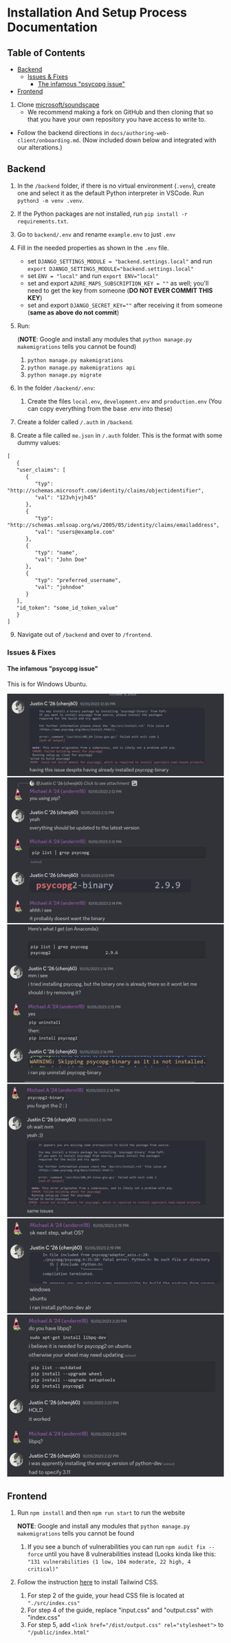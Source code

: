 # Installation And Setup Process Documentation

## Table of Contents
 - [Backend](#backend)
   - [Issues & Fixes](#issues--fixes)
      - [The infamous "psycopg issue"](#the-infamous-psycopg-issue)
 - [Frontend](#frontend)

1. Clone [microsoft/soundscape](https://www.github.com/microsoft/soundscape)
   - We recommend making a fork on GitHub and then cloning that so that you have your own repository you have access to write to.
- Follow the backend directions in `docs/authoring-web-client/onboarding.md`. (Now included down below and integrated with our alterations.)

## Backend

1. In the `/backend` folder, if there is no virtual environment (`.venv`), create one and select it as the default Python interpreter in VSCode. Run `python3 -m venv .venv`.

2. If the Python packages are not installed, run `pip install -r requirements.txt`.

3. Go to `backend/.env` and rename `example.env` to just `.env`

4. Fill in the needed properties as shown in the `.env` file.

   - set `DJANGO_SETTINGS_MODULE = "backend.settings.local"` and run `export DJANGO_SETTINGS_MODULE="backend.settings.local"`
   - set `ENV = "local"` and run `export ENV="local"`
   - set and export `AZURE_MAPS_SUBSCRIPTION_KEY = ""` as well; you'll need to get the key from someone (**DO NOT EVER COMMIT THIS KEY**)
   - set and export `DJANGO_SECRET_KEY=""` after receiving it from someone (**same as above do not commit**)
5. Run:

   (**NOTE**: Google and install any modules that `python manage.py makemigrations` tells you cannot be found)

   1. `python manage.py makemigrations`
   2. `python manage.py makemigrations api`
   3. `python manage.py migrate`
6. In the folder `/backend/.env`:

   1. Create the files `local.env`, `development.env` and `production.env` (You can copy everything from the base .env into these)

7. Create a folder called `/.auth` in `/backend`.

8. Create a file called `me.json` in `/.auth` folder. This is the format with some dummy values:

```
[
   {
   "user_claims": [
      {
         "typ": "http://schemas.microsoft.com/identity/claims/objectidentifier",
         "val": "123vhjvjh45"
      },
      {
         "typ": "http://schemas.xmlsoap.org/ws/2005/05/identity/claims/emailaddress",
         "val": "users@example.com" 
      },
      {
         "typ": "name",
         "val": "John Doe" 
      },
      {
         "typ": "preferred_username",
         "val": "johndoe" 
      }
   ],
   "id_token": "some_id_token_value"
   }
]
```

9. Navigate out of `/backend` and over to `/frontend`.

### Issues & Fixes

#### The infamous "psycopg issue"
This is for Windows Ubuntu.

![Alt text](psycopg_issue/image.png)
![Alt text](psycopg_issue/image-1.png)
![Alt text](psycopg_issue/image-2.png)
![Alt text](psycopg_issue/image-3.png)
![Alt text](psycopg_issue/image-4.png)
![Alt text](psycopg_issue/image-5.png)

## Frontend

1. Run `npm install` and then `npm run start` to run the website
   
    **NOTE**: Google and install any modules that `python manage.py makemigrations` tells you cannot be found

    1. If you see a bunch of vulnerabilities you can run `npm audit fix --force` until you have 8 vulnerabilities instead (Looks kinda like this: `"131 vulnerabilities (1 low, 104 moderate, 22 high, 4 critical)"`

2. Follow the instruction [here](https://tailwindcss.com/docs/installation) to install Tailwind CSS.

    1. For step 2 of the guide, your head CSS file is located at `"./src/index.css"`
    2. For step 4 of the guide, replace "input.css" and "output.css" with "index.css"
    3. For step 5, add `<link href="/dist/output.css" rel="stylesheet">` to `"/public/index.html"`
